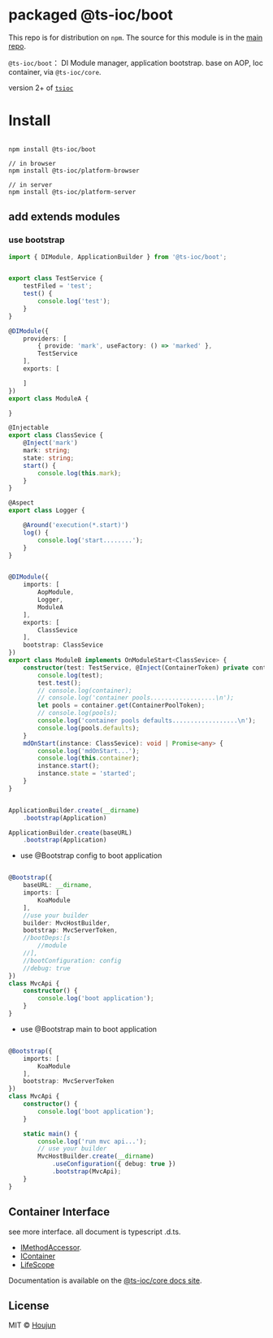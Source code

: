 # packaged @ts-ioc/boot

This repo is for distribution on `npm`. The source for this module is in the
[main repo](https://github.com/zhouhoujun/tsioc).

`@ts-ioc/boot`： DI Module manager, application bootstrap. base on AOP, Ioc container, via `@ts-ioc/core`.

version 2+ of [`tsioc`](https://www.npmjs.com/zhouhoujun/package/tsioc)
# Install

```shell

npm install @ts-ioc/boot

// in browser
npm install @ts-ioc/platform-browser

// in server
npm install @ts-ioc/platform-server
```

## add extends modules

### use bootstrap


```ts
import { DIModule, ApplicationBuilder } from '@ts-ioc/boot';


export class TestService {
    testFiled = 'test';
    test() {
        console.log('test');
    }
}

@DIModule({
    providers: [
        { provide: 'mark', useFactory: () => 'marked' },
        TestService
    ],
    exports: [

    ]
})
export class ModuleA {

}

@Injectable
export class ClassSevice {
    @Inject('mark')
    mark: string;
    state: string;
    start() {
        console.log(this.mark);
    }
}

@Aspect
export class Logger {

    @Around('execution(*.start)')
    log() {
        console.log('start........');
    }
}


@DIModule({
    imports: [
        AopModule,
        Logger,
        ModuleA
    ],
    exports: [
        ClassSevice
    ],
    bootstrap: ClassSevice
})
export class ModuleB implements OnModuleStart<ClassSevice> {
    constructor(test: TestService, @Inject(ContainerToken) private container: IContainer) {
        console.log(test);
        test.test();
        // console.log(container);
        // console.log('container pools..................\n');
        let pools = container.get(ContainerPoolToken);
        // console.log(pools);
        console.log('container pools defaults..................\n');
        console.log(pools.defaults);
    }
    mdOnStart(instance: ClassSevice): void | Promise<any> {
        console.log('mdOnStart...');
        console.log(this.container);
        instance.start();
        instance.state = 'started';
    }
}


ApplicationBuilder.create(__dirname)
    .bootstrap(Application)

ApplicationBuilder.create(baseURL)
    .bootstrap(Application)

```

* use @Bootstrap config to boot application
```ts

@Bootstrap({
    baseURL: __dirname,
    imports: [
        KoaModule
    ],
    //use your builder
    builder: MvcHostBuilder,
    bootstrap: MvcServerToken,
    //bootDeps:[s
        //module
    //],
    //bootConfiguration: config
    //debug: true
})
class MvcApi {
    constructor() {
        console.log('boot application');
    }
}

```

* use @Bootstrap main to boot application

```ts

@Bootstrap({
    imports: [
        KoaModule
    ],
    bootstrap: MvcServerToken
})
class MvcApi {
    constructor() {
        console.log('boot application');
    }

    static main() {
        console.log('run mvc api...');
        // use your builder
        MvcHostBuilder.create(__dirname)
            .useConfiguration({ debug: true })
            .bootstrap(MvcApi);
    }
}


```


## Container Interface

see more interface. all document is typescript .d.ts.

* [IMethodAccessor](https://github.com/zhouhoujun/tsioc/blob/master/packages/core/src/IMethodAccessor.ts).
* [IContainer](https://github.com/zhouhoujun/tsioc/blob/master/packages/core/src/IContainer.ts)
* [LifeScope](https://github.com/zhouhoujun/tsioc/blob/master/packages/core/src/LifeScope.ts)

Documentation is available on the
[@ts-ioc/core docs site](https://github.com/zhouhoujun/tsioc).

## License

MIT © [Houjun](https://github.com/zhouhoujun/)